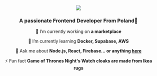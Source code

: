 <h1 align="center">
    <img src="https://readme-typing-svg.herokuapp.com/?font=Mulish&size=35&center=true&vCenter=true&width=500&height=70&duration=5000&lines=Hello+🔥;+I'm+Damian+Czerwinsky!+👋;" />
</h1>

<h3 align="center">A passionate Frontend Developer From Poland📍</h3>

<div align="center">
 
 🔭 I’m currently working on **a marketplace**
 
 🌱 I’m currently learning **Docker, Supabase, AWS**

💬 Ask me about **Node.js, React, Firebase... or anything [here](https://github.com/salesp07/salesp07/issues)**

⚡ Fun fact **Game of Thrones Night's Watch cloaks are made from Ikea rugs**

 </div>

<br/>
<!--
**Damianchii/Damianchii** is a ✨ _special_ ✨ repository because its `README.md` (this file) appears on your GitHub profile.

Here are some ideas to get you started:

- 🔭 I’m currently working on ...
- 🌱 I’m currently learning ...
- 👯 I’m looking to collaborate on ...
- 🤔 I’m looking for help with ...
- 💬 Ask me about ...
- 📫 How to reach me: ...
- 😄 Pronouns: ...
- ⚡ Fun fact: ...
-->
